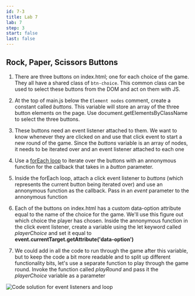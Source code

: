 ```yaml
---
id: 7-3
title: Lab 7
lab: 7
step: 3
start: false
last: false
---
```


## Rock, Paper, Scissors Buttons

1. There are three buttons on index.html; one for each choice of the game. They all have a shared class of `btn-choice`. This common class can be used to select these buttons from the DOM and act on them with JS.

2.  At the top of main.js below the `Element nodes` comment, create a constant called _buttons_. This variable will store an array of the three button elements on the page. Use document.getElementsByClassName to select the three buttons.

3. These buttons need an event listener attached to them. We want to know whenever they are clicked on and use that click event to start a new round of the game. Since the _buttons_ variable is an array of nodes, it needs to be iterated over and an event listener attached to each one

4. Use a [forEach loop](https://developer.mozilla.org/en-US/docs/Web/JavaScript/Reference/Global_Objects/Array/forEach) to iterate over the buttons with an annonymous function for the callback that takes in a _button_ parameter.

5. Inside the forEach loop, attach a click event listener to _buttons_ (which represents the current button being iterated over) and use an annonymous function as the callback. Pass in an _event_ parameter to the annonymous function

6. Each of the buttons on index.html has a custom data-option attribute equal to the name of the choice for the game. We'll use this figure out which choice the player has chosen. Inside the annonymous function in the click event listener, create a variable using the let keyword called _playerChoice_ and set it equal to **event.currentTarget.getAttribute('data-option')**

7. We could add in all the code to run through the game after this variable, but to keep the code a bit more readable and to split up different functionality bits, let's use a separate function to play through the game round. Invoke the function called _playRound_ and pass it the _playerChoice_ variable as a parameter

![Code solution for event listeners and loop](/lab7/buttonClicks.png)

